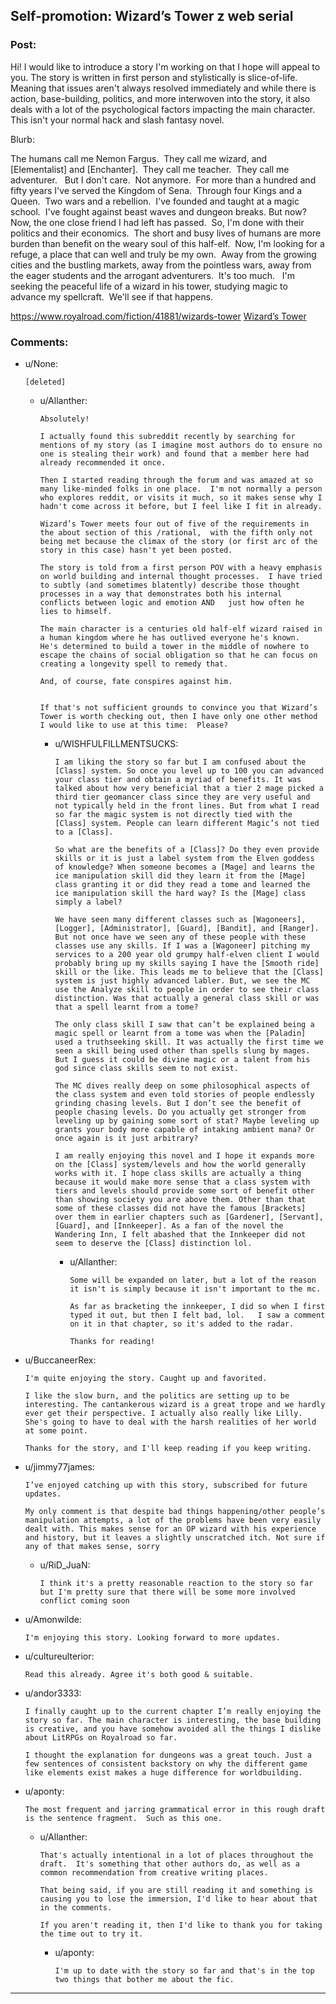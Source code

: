 ## Self-promotion: Wizard’s Tower z web serial

### Post:

Hi!  I would like to introduce a story I'm working on that I hope will appeal to you.  The story is written in first person and stylistically is slice-of-life.  Meaning that issues aren't always resolved immediately and while there is action, base-building, politics, and more interwoven into the story, it also deals with a lot of the psychological factors impacting the main character.  This isn't your normal hack and slash fantasy novel.

Blurb:

The humans call me Nemon Fargus.  They call me wizard, and [Elementalist] and [Enchanter].  They call me teacher.  They call me adventurer.  
But I don't care.  Not anymore.  For more than a hundred and fifty years I've served the Kingdom of Sena.  Through four Kings and a Queen.  Two wars and a rebellion.  I've founded and taught at a magic school.  I've fought against beast waves and dungeon breaks.
But now?  Now, the one close friend I had left has passed.  So, I'm done with their politics and their economics.  The short and busy lives of humans are more burden than benefit on the weary soul of this half-elf.  Now, I'm looking for a refuge, a place that can well and truly be my own.  Away from the growing cities and the bustling markets, away from the pointless wars, away from the eager students and the arrogant adventurers.  It's too much.  
I'm seeking the peaceful life of a wizard in his tower, studying magic to advance my spellcraft.  We'll see if that happens.

https://www.royalroad.com/fiction/41881/wizards-tower
[Wizard’s Tower ](https://www.royalroad.com/fiction/41881/wizards-tower)

### Comments:

- u/None:
  ```
  [deleted]
  ```

  - u/Allanther:
    ```
    Absolutely!   

    I actually found this subreddit recently by searching for mentions of my story (as I imagine most authors do to ensure no one is stealing their work) and found that a member here had already recommended it once.

    Then I started reading through the forum and was amazed at so many like-minded folks in one place.  I'm not normally a person who explores reddit, or visits it much, so it makes sense why I hadn't come across it before, but I feel like I fit in already.

    Wizard’s Tower meets four out of five of the requirements in the about section of this /rational,  with the fifth only not being met because the climax of the story (or first arc of the story in this case) hasn't yet been posted.

    The story is told from a first person POV with a heavy emphasis on world building and internal thought processes.  I have tried to subtly (and sometimes blatently) describe those thought processes in a way that demonstrates both his internal conflicts between logic and emotion AND   just how often he lies to himself. 

    The main character is a centuries old half-elf wizard raised in a human kingdom where he has outlived everyone he's known.  He's determined to build a tower in the middle of nowhere to escape the chains of social obligation so that he can focus on creating a longevity spell to remedy that. 

    And, of course, fate conspires against him.  


    If that's not sufficient grounds to convince you that Wizard’s Tower is worth checking out, then I have only one other method I would like to use at this time:  Please?
    ```

    - u/WISHFULFILLMENTSUCKS:
      ```
      I am liking the story so far but I am confused about the [Class] system. So once you level up to 100 you can advanced your class tier and obtain a myriad of benefits. It was talked about how very beneficial that a tier 2 mage picked a third tier geomancer class since they are very useful and not typically held in the front lines. But from what I read so far the magic system is not directly tied with the [Class] system. People can learn different Magic’s not tied to a [Class]. 

      So what are the benefits of a [Class]? Do they even provide skills or it is just a label system from the Elven goddess of knowledge? When someone becomes a [Mage] and learns the ice manipulation skill did they learn it from the [Mage] class granting it or did they read a tome and learned the ice manipulation skill the hard way? Is the [Mage] class simply a label?

      We have seen many different classes such as [Wagoneers], [Logger], [Administrator], [Guard], [Bandit], and [Ranger]. But not once have we seen any of these people with these classes use any skills. If I was a [Wagoneer] pitching my services to a 200 year old grumpy half-elven client I would probably bring up my skills saying I have the [Smooth ride] skill or the like. This leads me to believe that the [Class] system is just highly advanced labler. But, we see the MC use the Analyze skill to people in order to see their class distinction. Was that actually a general class skill or was that a spell learnt from a tome? 

      The only class skill I saw that can’t be explained being a magic spell or learnt from a tome was when the [Paladin] used a truthseeking skill. It was actually the first time we seen a skill being used other than spells slung by mages. But I guess it could be divine magic or a talent from his god since class skills seem to not exist. 

      The MC dives really deep on some philosophical aspects of the class system and even told stories of people endlessly grinding chasing levels. But I don’t see the benefit of people chasing levels. Do you actually get stronger from leveling up by gaining some sort of stat? Maybe leveling up grants your body more capable of intaking ambient mana? Or once again is it just arbitrary?

      I am really enjoying this novel and I hope it expands more on the [Class] system/levels and how the world generally works with it. I hope class skills are actually a thing because it would make more sense that a class system with tiers and levels should provide some sort of benefit other than showing society you are above them. Other than that some of these classes did not have the famous [Brackets] over them in earlier chapters such as [Gardener], [Servant], [Guard], and [Innkeeper]. As a fan of the novel the Wandering Inn, I felt abashed that the Innkeeper did not seem to deserve the [Class] distinction lol.
      ```

      - u/Allanther:
        ```
        Some will be expanded on later, but a lot of the reason it isn't is simply because it isn't important to the mc.  

        As far as bracketing the innkeeper, I did so when I first typed it out, but then I felt bad, lol.   I saw a comment on it in that chapter, so it's added to the radar.

        Thanks for reading!
        ```

- u/BuccaneerRex:
  ```
  I'm quite enjoying the story. Caught up and favorited. 

  I like the slow burn, and the politics are setting up to be interesting. The cantankerous wizard is a great trope and we hardly ever get their perspective. I actually also really like Lilly. She's going to have to deal with the harsh realities of her world at some point. 

  Thanks for the story, and I'll keep reading if you keep writing.
  ```

- u/jimmy77james:
  ```
  I’ve enjoyed catching up with this story, subscribed for future updates. 

  My only comment is that despite bad things happening/other people’s manipulation attempts, a lot of the problems have been very easily dealt with. This makes sense for an OP wizard with his experience and history, but it leaves a slightly unscratched itch. Not sure if any of that makes sense, sorry
  ```

  - u/RiD_JuaN:
    ```
    I think it's a pretty reasonable reaction to the story so far but I'm pretty sure that there will be some more involved conflict coming soon
    ```

- u/Amonwilde:
  ```
  I'm enjoying this story. Looking forward to more updates.
  ```

- u/cultureulterior:
  ```
  Read this already. Agree it's both good & suitable.
  ```

- u/andor3333:
  ```
  I finally caught up to the current chapter I’m really enjoying the story so far. The main character is interesting, the base building is creative, and you have somehow avoided all the things I dislike about LitRPGs on Royalroad so far. 

  I thought the explanation for dungeons was a great touch. Just a few sentences of consistent backstory on why the different game like elements exist makes a huge difference for worldbuilding.
  ```

- u/aponty:
  ```
  The most frequent and jarring grammatical error in this rough draft is the sentence fragment.  Such as this one.
  ```

  - u/Allanther:
    ```
    That's actually intentional in a lot of places throughout the draft.  It's something that other authors do, as well as a common recommendation from creative writing places.  

    That being said, if you are still reading it and something is causing you to lose the immersion, I'd like to hear about that in the comments.  

    If you aren't reading it, then I'd like to thank you for taking the time out to try it.
    ```

    - u/aponty:
      ```
      I'm up to date with the story so far and that's in the top two things that bother me about the fic.
      ```

---

